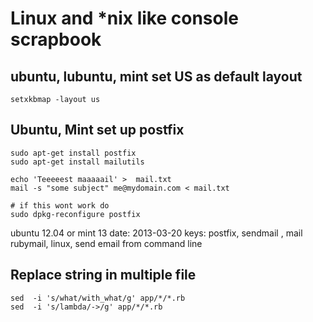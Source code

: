 # Linux and *nix like console scrapbook

## ubuntu, lubuntu, mint set US as default layout

    setxkbmap -layout us

## Ubuntu, Mint set up postfix 

    sudo apt-get install postfix
    sudo apt-get install mailutils

    echo 'Teeeeest maaaaail' >  mail.txt
    mail -s "some subject" me@mydomain.com < mail.txt

    # if this wont work do
    sudo dpkg-reconfigure postfix


ubuntu 12.04 or mint 13
date: 2013-03-20
keys: postfix, sendmail , mail rubymail, linux, send email from command line


## Replace string in multiple file

    sed  -i 's/what/with_what/g' app/*/*.rb
    sed  -i 's/lambda/->/g' app/*/*.rb
